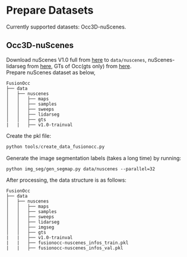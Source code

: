 # Prepare Datasets
Currently supported datasets: Occ3D-nuScenes.

## Occ3D-nuScenes
Download nuScenes V1.0 full from [here](https://www.nuscenes.org/download) to `data/nuscenes`, nuScenes-lidarseg from [here](https://www.nuscenes.org/download), GTs of Occ(gts only) from [here](https://github.com/Tsinghua-MARS-Lab/Occ3D). \
Prepare nuScenes dataset as below,

```
FusionOcc
├── data
│   ├── nuscenes
│   │   ├── maps
│   │   ├── samples
│   │   ├── sweeps
│   │   ├── lidarseg
│   │   ├── gts
|   |   ├── v1.0-trainval
```

Create the pkl file:
```python
python tools/create_data_fusionocc.py
```
Generate the image segmentation labels (takes a long time) by running:
```shell
python img_seg/gen_segmap.py data/nuscenes --parallel=32
```

After processing, the data structure is as follows:
```
FusionOcc
├── data
│   ├── nuscenes
│   │   ├── maps
│   │   ├── samples
│   │   ├── sweeps
│   │   ├── lidarseg
│   │   ├── imgseg
│   │   ├── gts
|   |   ├── v1.0-trainval
|   |   ├── fusionocc-nuscenes_infos_train.pkl
|   |   ├── fusionocc-nuscenes_infos_val.pkl
```